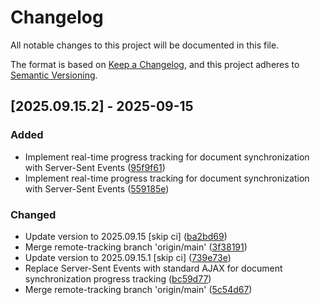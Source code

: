 # Changelog

All notable changes to this project will be documented in this file.

The format is based on [Keep a Changelog](https://keepachangelog.com/en/1.0.0/),
and this project adheres to [Semantic Versioning](https://semver.org/spec/v2.0.0.html).

## [2025.09.15.2] - 2025-09-15

### Added

* Implement real-time progress tracking for document synchronization with Server-Sent Events ([95f9f61](https://github.com/N6REJ/bears_aichatbot/commit/95f9f61))
* Implement real-time progress tracking for document synchronization with Server-Sent Events ([559185e](https://github.com/N6REJ/bears_aichatbot/commit/559185e))

### Changed

* Update version to 2025.09.15 [skip ci] ([ba2bd69](https://github.com/N6REJ/bears_aichatbot/commit/ba2bd69))
* Merge remote-tracking branch 'origin/main' ([3f38191](https://github.com/N6REJ/bears_aichatbot/commit/3f38191))
* Update version to 2025.09.15.1 [skip ci] ([739e73e](https://github.com/N6REJ/bears_aichatbot/commit/739e73e))
* Replace Server-Sent Events with standard AJAX for document synchronization progress tracking ([bc59d77](https://github.com/N6REJ/bears_aichatbot/commit/bc59d77))
* Merge remote-tracking branch 'origin/main' ([5c54d67](https://github.com/N6REJ/bears_aichatbot/commit/5c54d67))

